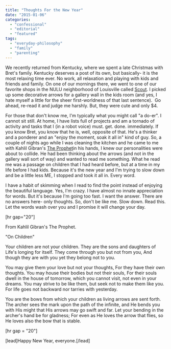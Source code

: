 ```yaml
---
title: "Thoughts For the New Year"
date: "2015-01-06"
categories: 
  - "confessional"
  - "editorial"
  - "featured"
tags: 
  - "everyday-philosophy"
  - "family"
  - "parenting"
---
```


We recently returned from Kentucky, where we spent a late Christmas with Bret's family. Kentucky deserves a post of its own, but basically- it is the most relaxing time ever. No work, all relaxation and playing with kids and friends and family. On one of our mornings there, we went to one of our favorite shops in the NULU neighborhood of Louisville called [Scout](http://scoutonmarket.com/). I picked up some decorative arrows for a gallery wall in the kids room (and yes, I hate myself a little for the sheer first-worldness of that last sentence).  Go ahead, re-read it and judge me harshly. But, they were cute and only $4.

For those that don't know me, I'm typically what you might call "a do-er". I cannot sit still. At home, I have lists full of projects and am a tornado of activity and tasks that I (in a robot voice) must. get. done. immediately. If you know Bret, you know that he is, well, opposite of that. He's a thinker and a ponderer and an "enjoy the moment, soak it all in" kind of guy. So, a couple of nights ago while I was cleaning the kitchen and he came to me with Kahlil Gibran's [The Prophet](http://www.amazon.com/Prophet-Borzoi-Book-Kahlil-Gibran/dp/0394404289/ref=sr_1_1?s=books&ie=UTF8&qid=1420515509&sr=1-1&keywords=the+prophet+by+kahlil+gibran)in his hands, I knew our personalities were about to collide. He had been thinking about the arrows (and not in the gallery wall sort of way) and wanted to read me something. What he read me was a passage on children that I had heard before, but at a time in my life before I had kids. Because it's the new year and I'm trying to slow down and be a little less ME, I stopped and took it all in. Every word.

I have a habit of skimming when I read to find the point instead of enjoying the beautiful language. Yes, I'm crazy. I have almost no innate appreciation for words. But it's because I'm going too fast. I want the answer. There are no answers here- only thoughts. So, don't be like me. Slow down. Read this. Let the words wash over you and I promise it will change your day.

\[hr gap="20"\]

From Kahlil Gibran's The Prophet.

"On Children"

Your children are not your children. They are the sons and daughters of Life's longing for itself. They come through you but not from you, And though they are with you yet they belong not to you.

You may give them your love but not your thoughts, For they have their own thoughts. You may house their bodies but not their souls, For their souls dwell in the house of tomorrow, which you cannot visit, not even in your dreams. You may strive to be like them, but seek not to make them like you. For life goes not backward nor tarries with yesterday.

You are the bows from which your children as living arrows are sent forth. The archer sees the mark upon the path of the infinite, and He bends you with His might that His arrows may go swift and far. Let your bending in the archer's hand be for gladness; For even as He loves the arrow that flies, so He loves also the bow that is stable.

\[hr gap = "20"\]

\[lead\]Happy New Year, everyone.\[/lead\]
